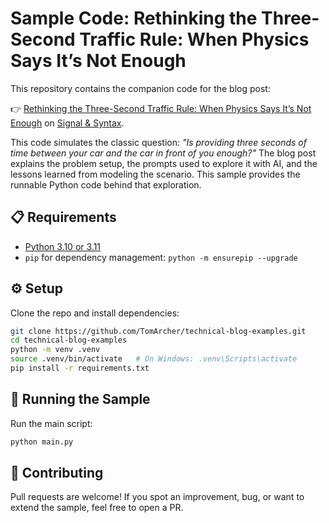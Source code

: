 # Sample Code: Rethinking the Three-Second Traffic Rule: When Physics Says It’s Not Enough

This repository contains the companion code for the blog post:

👉 [Rethinking the Three-Second Traffic Rule: When Physics Says It’s Not Enough](https://tomarcher.io/posts/safe-distance-in-traffic/) on [Signal & Syntax](https://tomarcher.io/).

This code simulates the classic question: *"Is providing three seconds of time between your car and the car in front of you enough?"*  The blog post explains the problem setup, the prompts used to explore it with AI, and the lessons learned from modeling the scenario. This sample provides the runnable Python code behind that exploration.

## 📋 Requirements

- [Python 3.10 or 3.11](https://www.python.org/downloads/)
- `pip` for dependency management: `python -m ensurepip --upgrade`

## ⚙️ Setup

Clone the repo and install dependencies:

```bash
git clone https://github.com/TomArcher/technical-blog-examples.git
cd technical-blog-examples
python -m venv .venv
source .venv/bin/activate   # On Windows: .venv\Scripts\activate
pip install -r requirements.txt
```

## 🚀 Running the Sample

Run the main script:

```bash
python main.py
```

## 🤝 Contributing

Pull requests are welcome! If you spot an improvement, bug, or want to extend the sample, feel free to open a PR.
